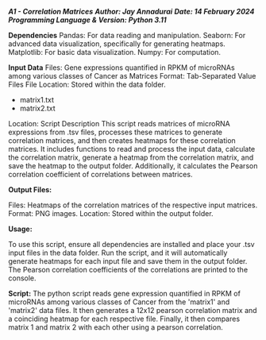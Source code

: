 **_A1 - Correlation Matrices_**
**_Author: Jay Annadurai_**
**_Date: 14 February 2024_**
**_Programming Language & Version: Python 3.11_**

__Dependencies__
Pandas: For data reading and manipulation.
Seaborn: For advanced data visualization, specifically for generating heatmaps.
Matplotlib: For basic data visualization.
Numpy: For computation.

__Input Data__
Files: Gene expressions quantified in RPKM of microRNAs among various classes of Cancer as Matrices
Format: Tab-Separated Value Files
File Location: Stored within the data folder.
* matrix1.txt
* matrix2.txt

Location: 
Script Description
This script reads matrices of microRNA expressions from .tsv files, processes these matrices to generate correlation matrices, and then creates heatmaps for these correlation matrices. It includes functions to read and process the input data, calculate the correlation matrix, generate a heatmap from the correlation matrix, and save the heatmap to the output folder. Additionally, it calculates the Pearson correlation coefficient of correlations between matrices.

__Output Files:__

Files: Heatmaps of the correlation matrices of the respective input matrices.
Format: PNG images.
Location: Stored within the output folder.


__Usage:__

To use this script, ensure all dependencies are installed and place your .tsv input files in the data folder. Run the script, and it will automatically generate heatmaps for each input file and save them in the output folder. The Pearson correlation coefficients of the correlations are printed to the console.



__Script:__
The python script reads gene expression quantified in RPKM of microRNAs among various classes of Cancer from the 'matrix1' and 'matrix2' data files. It then generates a 12x12 pearson correlation matrix and a coinciding heatmap for each respective file. Finally, it then compares matrix 1 and matrix 2 with each other using a pearson correlation. 